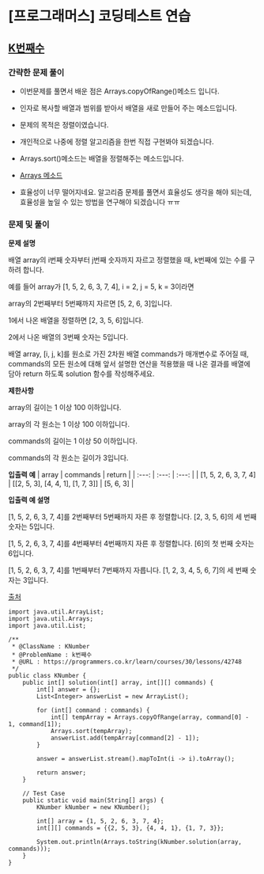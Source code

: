 # [프로그래머스] 코딩테스트 연습

## [K번째수](https://programmers.co.kr/learn/courses/30/lessons/42840)

### 간략한 문제 풀이

- 이번문제를 풀면서 배운 점은 Arrays.copyOfRange()메소드 입니다.

- 인자로 복사할 배열과 범위를 받아서 배열을 새로 만들어 주는 메소드입니다.

- 문제의 목적은 정렬이였습니다.

- 개인적으로 나중에 정렬 알고리즘을 한번 직접 구현봐야 되겠습니다.

- Arrays.sort()메소드는 배열을 정렬해주는 메소드입니다.

- [Arrays 메소드](http://tcpschool.com/java/java_api_arrays)

- 효율성이 너무 떨어지네요. 알고리즘 문제를 풀면서 효율성도 생각을 해야 되는데, 효율성을 높일 수 있는 방법을 연구해야 되겠습니다 ㅠㅠ

### 문제 및 풀이

**문제 설명**

배열 array의 i번째 숫자부터 j번째 숫자까지 자르고 정렬했을 때, k번째에 있는 수를 구하려 합니다.

예를 들어 array가 [1, 5, 2, 6, 3, 7, 4], i = 2, j = 5, k = 3이라면

array의 2번째부터 5번째까지 자르면 [5, 2, 6, 3]입니다.

1에서 나온 배열을 정렬하면 [2, 3, 5, 6]입니다.

2에서 나온 배열의 3번째 숫자는 5입니다.

배열 array, [i, j, k]를 원소로 가진 2차원 배열 commands가 매개변수로 주어질 때, commands의 모든 원소에 대해 앞서 설명한 연산을 적용했을 때 나온 결과를 배열에 담아 return 하도록 solution 함수를 작성해주세요.

**제한사항**

array의 길이는 1 이상 100 이하입니다.

array의 각 원소는 1 이상 100 이하입니다.

commands의 길이는 1 이상 50 이하입니다.

commands의 각 원소는 길이가 3입니다.

**입출력 예**
| array | commands | return |
| :---: | :---: | :---: |
| [1, 5, 2, 6, 3, 7, 4] | [[2, 5, 3], [4, 4, 1], [1, 7, 3]] | [5, 6, 3] |

**입출력 예 설명**

[1, 5, 2, 6, 3, 7, 4]를 2번째부터 5번째까지 자른 후 정렬합니다. [2, 3, 5, 6]의 세 번째 숫자는 5입니다.

[1, 5, 2, 6, 3, 7, 4]를 4번째부터 4번째까지 자른 후 정렬합니다. [6]의 첫 번째 숫자는 6입니다.

[1, 5, 2, 6, 3, 7, 4]를 1번째부터 7번째까지 자릅니다. [1, 2, 3, 4, 5, 6, 7]의 세 번째 숫자는 3입니다.

[출처](https://neerc.ifmo.ru/subregions/northern.html)

````
import java.util.ArrayList;
import java.util.Arrays;
import java.util.List;

/**
 * @ClassName : KNumber
 * @ProblemName : k번째수
 * @URL : https://programmers.co.kr/learn/courses/30/lessons/42748
 */
public class KNumber {
    public int[] solution(int[] array, int[][] commands) {
        int[] answer = {};
        List<Integer> answerList = new ArrayList();

        for (int[] command : commands) {
            int[] tempArray = Arrays.copyOfRange(array, command[0] - 1, command[1]);
            Arrays.sort(tempArray);
            answerList.add(tempArray[command[2] - 1]);
        }

        answer = answerList.stream().mapToInt(i -> i).toArray();

        return answer;
    }

    // Test Case
    public static void main(String[] args) {
        KNumber kNumber = new KNumber();

        int[] array = {1, 5, 2, 6, 3, 7, 4};
        int[][] commands = {{2, 5, 3}, {4, 4, 1}, {1, 7, 3}};

        System.out.println(Arrays.toString(kNumber.solution(array, commands)));
    }
}
````